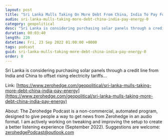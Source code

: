 ```yaml
---
layout: post
title: "Sri Lanka Mulls Taking On More Debt From China, India To Pay For Energy"
audio: sri-lanka-mulls-taking-more-debt-china-india-pay-energy-0
category: geopolitical
desc: "Sri Lanka is considering purchasing solar panels through a credit line from India and China to offset rising electricity tariffs..."
duration: 00:03:40
length: 220
datetime: Fri, 23 Sep 2022 01:00:00 +0000
tags: podcast
guid: sri-lanka-mulls-taking-more-debt-china-india-pay-energy-0
order: 0
---
```

Sri Lanka is considering purchasing solar panels through a credit line from India and China to offset rising electricity tariffs...

Link: [https://www.zerohedge.com/geopolitical/sri-lanka-mulls-taking-more-debt-china-india-pay-energy](https://www.zerohedge.com/geopolitical/sri-lanka-mulls-taking-more-debt-china-india-pay-energy)

About: The Zerohedge Podcast is a non-commercial, automated program, designed to give people a way to get news from Zerohedge in an audio format.  I am actively working on tweaking and improving the setup to create a better listening experience (September 2022).  Suggestions are welcome: [zerohedgePodcast@outlook.com](mailto:zerohedgePodcast@outlook.com)